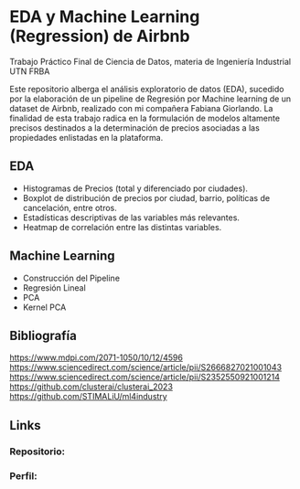 # EDA y Machine Learning (Regression) de Airbnb
Trabajo Práctico Final de Ciencia de Datos, materia de Ingeniería Industrial UTN FRBA

Este repositorio alberga el análisis exploratorio de datos (EDA), sucedido por la elaboración de un pipeline de Regresión por Machine learning de un dataset de Airbnb, realizado con mi compañera Fabiana Giorlando. La finalidad de esta trabajo radica en la formulación de modelos altamente precisos destinados a la determinación de precios asociadas a las propiedades enlistadas en la plataforma.

## EDA
* Histogramas de Precios (total y diferenciado por ciudades).
* Boxplot de distribución de precios por ciudad, barrio, políticas de cancelación, entre otros.
* Estadísticas descriptivas de las variables más relevantes.
* Heatmap de correlación entre las distintas variables.

## Machine Learning
* Construcción del Pipeline
* Regresión Lineal
* PCA
* Kernel PCA

## Bibliografía
https://www.mdpi.com/2071-1050/10/12/4596
https://www.sciencedirect.com/science/article/pii/S2666827021001043
https://www.sciencedirect.com/science/article/pii/S2352550921001214
https://github.com/clusterai/clusterai_2023
https://github.com/STIMALiU/ml4industry

## Links
### Repositorio:

### Perfil:
